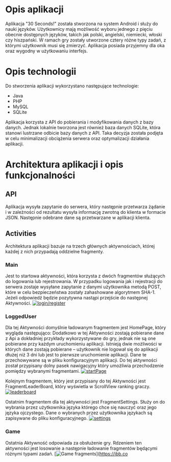 # Opis aplikacji

Aplikacja "30 Seconds!" została stworzona na system Android i służy do nauki języków. Użytkownicy mają możliwość wyboru jednego z pięciu obecnie dostępnych języków, takich jak polski, angielski, niemiecki, włoski czy hiszpański. W ramach gry zostały utworzone cztery różne typy zadań, z którymi użytkownik musi się zmierzyć. Aplikacja posiada przyjemny dla oka oraz wygodny w użytkowaniu interfejs.

# Opis technologii

Do stworzenia aplikacji wykorzystano następujące technologie:

- Java
- PHP
- MySQL
- SQLite

Aplikacja korzysta z API do pobierania i modyfikowania danych z bazy danych. Jednak lokalnie tworzona jest również baza danych SQLite, która stanowi lustrzane odbicie bazy danych z API. Taka decyzja została podjęta w celu minimalizacji obciążenia serwera oraz optymalizacji działania aplikacji.

# Architektura aplikacji i opis funkcjonalności

## API

Aplikacja wysyła zapytanie do serwera, który następnie przetwarza żądanie i w zależności od rezultatu wysyła informację zwrotną do klienta w formacie JSON. Następnie odebrane dane są przetwarzane w aplikacji klienta.

## Activities

Architektura aplikacji bazuje na trzech głównych aktywnościach, której każdej z nich przypadają oddzielne fragmenty.

###	Main
Jest to startowa aktywności, która korzysta z dwóch fragmentów służących do logowania lub rejestrowania.
W przypadku logowania jak i rejestracji do serwera zostaje wysyłane zapytanie z danymi użytkownika metodą POST, które w celu bezpieczeństwa zostały zahashowane algorytmem SHA-1. Jeżeli odpowiedź będzie pozytywna nastąpi przejście do następnej Aktywności. 
[![login/register](https://i.ibb.co/F3HydwQ/login-register.png)](https://ibb.co/ZX2Fb8Q)

### LoggedUser
Dla tej Aktywności domyślnie ładowanym fragmentem jest HomePage, który wygląda następująco:
Dodatkowo w tej Aktywności zostają pobierane dane z Api a dokładniej przykłady wykorzystywane do gry, jednak nie są one pobierane przy każdym uruchomieniu aplikacji. Istnieją dwie możliwości w których dane zostają pobierane – użytkownik nie logował się do aplikacji dłużej niż 3 dni lub jest to pierwsze uruchomienie aplikacji. Dane te przechowywane są w pliku konfiguracyjnym aplikacji.
Do tej aktywności został przypisany dolny pasek nawigacyjny który umożliwia przechodzenie pomiędzy wybranymi fragmentami.
[![startPage](https://i.ibb.co/XZLS0g3/home.png)](https://ibb.co/1fQ8y5d)

Kolejnym fragmentem, który jest przypisany do tej Aktywności jest FragmentLeaderBoard, który wyświetla w ScrollView ranking graczy.
[![leaderboard](https://i.ibb.co/GCtfC5m/leaderboard.png)](https://ibb.co/VMQ0Mq6)

Ostatnim fragmentem dla tej aktywności jest FragmentSettings.
Służy on do wybrania przez użytkownika języka którego chce się nauczyć oraz jego języka ojczystego. Dane o wybranych przez użytkownika językach są zapisywane do pliku konfiguracyjnego. 
[![settings](https://i.ibb.co/qRTLQfP/settings-both.png)](https://ibb.co/XzcfRgv)

### Game
Ostatnia Aktywność odpowiada za obsłużenie gry. Rdzeniem ten aktywności jest losowanie a następnie ładowanie fragmentów będącymi różnymi typami zadań. 
[![Game fragments](https://i.ibb.co/bXqfG3Z/gamefragment.png)](https://ibb.co

